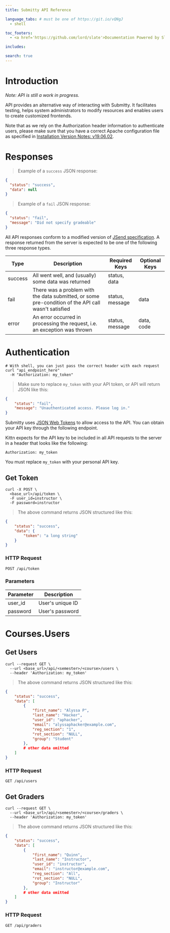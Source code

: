 ```yaml
---
title: Submitty API Reference

language_tabs: # must be one of https://git.io/vQNgJ
  - shell

toc_footers:
  - <a href='https://github.com/lord/slate'>Documentation Powered by Slate</a>

includes:

search: true
---
```


# Introduction

*Note: API is still a work in progress.*

API provides an alternative way of interacting with Submitty. It facilitates testing, helps system administrators to modify resources and enables users to create customized frontends.

Note that as we rely on the Authorization header information to authenticate users, please make sure that you have a correct Apache configuration file as specified in [Installation Version Notes: v19.06.02](https://submitty.org/sysadmin/version_notes/v19.06.02).

# Responses

> Example of a `success` JSON response:

```json
{
  "status": "success",
  "data": null
}
```

> Example of a `fail` JSON response:

```json
{
  "status": "fail",
  "message": "Did not specify gradeable"
}
```

All API responses conform to a modified version of [JSend specification](https://labs.omniti.com/labs/jsend). A response returned from the server is expected to be one of the following three response types.

| Type    | Description                                                                                         | Required Keys   | Optional Keys |
|---------|-----------------------------------------------------------------------------------------------------|-----------------|---------------|
| success | All went well, and (usually) some data was returned                                                 | status, data    |               |
| fail    | There was a problem with the data submitted, or some pre-condition of the API call wasn't satisfied | status, message | data          |
| error   | An error occurred in processing the request, i.e. an exception was thrown                           | status, message | data, code    |

# Authentication

```shell
# With shell, you can just pass the correct header with each request
curl "api_endpoint_here"
  -H "Authorization: my_token"
```

> Make sure to replace `my_token` with your API token, or API will return JSON like this:

```json
{
    "status": "fail",
    "message": "Unauthenticated access. Please log in."
}
```

Submitty uses [JSON Web Tokens](https://jwt.io/) to allow access to the API. You can obtain your API key through the following endpoint.

Kittn expects for the API key to be included in all API requests to the server in a header that looks like the following:

`Authorization: my_token`

<aside class="notice">
You must replace <code>my_token</code> with your personal API key.
</aside>

## Get Token

```shell
curl -X POST \
  <base_url>/api/token \
  -F user_id=instructor \
  -F password=instructor
```

> The above command returns JSON structured like this:

```json
{
    "status": "success",
    "data": {
        "token": "a long string"
    }
}
```

### HTTP Request

`POST /api/token`

### Parameters

Parameter | Description
--------- | -----------
user_id | User's unique ID
password | User's password

# Courses.Users

## Get Users

```shell
curl --request GET \
  --url <base_url>/api/<semester>/<course>/users \
  --header 'Authorization: my_token'
```

> The above command returns JSON structured like this:

```json
{
    "status": "success",
    "data": [
        {
            "first_name": "Alyssa P",
            "last_name": "Hacker",
            "user_id": "aphacker",
            "email": "alyssaphacker@example.com",
            "reg_section": "1",
            "rot_section": "NULL",
            "group": "Student"
        },
        # other data omitted
    ]
}
```

### HTTP Request

`GET /api/users`

## Get Graders

```shell
curl --request GET \
  --url <base_url>/api/<semester>/<course>/graders \
  --header 'Authorization: my_token'
```

> The above command returns JSON structured like this:

```json
{
    "status": "success",
    "data": [
        {
            "first_name": "Quinn",
            "last_name": "Instructor",
            "user_id": "instructor",
            "email": "instructor@example.com",
            "reg_section": "All",
            "rot_section": "NULL",
            "group": "Instructor"
        },
        # other data omitted
    ]
}
```

### HTTP Request

`GET /api/graders`
